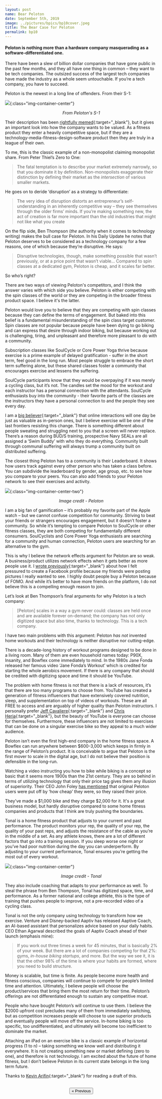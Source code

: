 ```yaml
---
layout: post
name: Bear Peloton
date: September 5th, 2019
image: ../pictures/bpics/bp10cover.jpeg
title: The Bear Case for Peloton
permalink: bp10
---
```


#### Peloton is nothing more than a hardware company masquerading as a software-differentiated one.

There have been a slew of billion dollar companies that have gone public in the past few months, and they all have one thing in common – they want to be tech companies. The outsized success of the largest tech companies have made the industry as a whole seem untouchable. If you’re a tech company, you have to succeed.

Peloton is the newest in a long line of offenders. From their S-1:

![](/pictures/posts/bp10/Peloton.png){:class="img-container-center"}
*<center>From Peloton's S-1 </center>*

Their description has been [rightfully memed](https://www.boredpanda.com/twitter-peloton-bike-ads-memes/?utm_source=google&utm_medium=organic&utm_campaign=organic){:target="_blank"}, but it gives an important look into how the company wants to be valued. As a fitness product they enter a heavily competitive space, but if they are a technology-media-fitness-design-software product then they are truly in a league of their own. 

To me, this is the classic example of a non-monopolist claiming monopolist share. From Peter Thiel’s Zero to One:

> The fatal temptation is to describe your market extremely narrowly, so that you dominate it by definition. Non-monopolists exaggerate their distinction by defining their market as the _intersection_ of various smaller markets. 

He goes on to deride ‘disruption’ as a strategy to differentiate: 

> The very idea of disruption distorts an entrepreneur’s self-understanding in an inherently competitive way – they see themselves through the older firms’ minds. If you’re making something new, the act of creation is far more important than the old industries that might not like what you create

On the flip side, Ben Thompson (_the_ authority when it comes to technology writing) makes the bull case for Peloton. In his Daily Update he notes that Peloton deserves to be considered as a technology company for a few reasons, one of which because they’re disruptive. He says:

> Disruptive technologies, though, make something possible that wasn’t previously, or at a price point that wasn’t viable… Compared to spin classes at a dedicated gym, Peloton is cheap, and it scales far better.

So who’s right? 

There are two ways of viewing Peloton's competitors, and I think the answer varies with which side you believe. Peloton is either competing with the spin classes of the world or they are competing in the broader fitness product space. I believe it's the latter.

Peloton would love you to believe that they are competing with spin classes because they can define the terms of engagement. But baked into this belief is a fundamental misunderstanding of the spin class target customer. Spin classes are not popular because people have been dying to go biking and can express that desire through indoor biking, but because working out is challenging, tiring, and unpleasant and therefore more pleasant to do with a community. 

Subscription classes like SoulCycle or Core Power Yoga thrive because exercise is a prime example of delayed gratification - suffer in the short term, feel good in the long run. Most people struggle to embrace the short term suffering alone, but these shared classes foster a community that encourages exercise and lessens the suffering. 

SoulCycle participants know that they would be overpaying if it was merely a cycling class, but it’s not. The candles set the mood for the workout and each instructor has a personal connection with the attendants. SoulCycle enthusiasts buy into the community - their favorite parts of the classes are the instructors they have a personal connection to and the people they see every day.

I am a [big believer](/esports-2){:target="_blank"} that online interactions will one day be just as valuable as in-person ones, but I believe exercise will be one of the last frontiers resisting this change. There is something different about people sweating and struggling next to you that a screen will never replace. There’s a reason during BUD/S training, prospective Navy SEALs are all assigned a ‘Swim Buddy’ with who they do everything. Community built through communal suffering will always trump a community built on distributed suffering. 

The closest thing Peloton has to a community is their Leaderboard. It shows how users track against every other person who has taken a class before. You can subdivide the leaderboard by gender, age group, etc. to see how you compare to your peers. You can also add friends to your Peloton network to see their exercises and activity. 

![](/pictures/posts/bp10/leaderboard.png){:class="img-container-center-two"}
*<center>Image credit - Peloton </center>*

I am a big fan of gamification – it’s probably my favorite part of the Apple watch – but we cannot confuse competition for community. Striving to beat your friends or strangers encourages engagement, but it doesn’t foster a community. So while it’s tempting to compare Peloton to SoulCycle or other fitness classes, they are both competing for fundamentally different consumers. SoulCyclists and Core Power Yoga enthusiasts are searching for a community and human connection, Peloton users are searching for an alternative to the gym.

This is why I believe the network effects argument for Peloton are so weak. A business/product utilizes network effects when it gets better as more people use it. I [wrote previously](/bp9){:target="_blank"} about how I felt pressured to create a Facebook profile because my friends were posting pictures I really wanted to see. I highly doubt people buy a Peloton because of FOMO. And while it’s better to have more friends on the platform, I do not believe this is a compelling enough reason to join. 

Let’s look at Ben Thompson’s final arguments for why Peloton is a tech company: 

> [Peloton] scales in a way a gym never could: classes are held once and are available forever on-demand; the company has not only digitized space but also time, thanks to technology. This is a tech company. 

I have two main problems with this argument: Peloton _has not_ invented home workouts and their technology is neither disruptive nor cutting-edge. 

There is a decade-long history of workout programs designed to be done in a living room. Many of them are even household names today: P90X, Insanity, and Bowflex come immediately to mind. In the 1980s Jane Fonda released her famous video ‘Jane Fonda’s Workout’ which is credited for starting the whole aerobics movement. If there is any company that should be credited with digitizing space and time it should be YouTube. 

The problem with home fitness is not that there is a lack of resources, it’s that there are too many programs to choose from. YouTube has created a generation of fitness influencers that have extensively covered nutrition, sleep, and supplementation on top of videos of workouts. These are all FREE to access and are arguably of higher quality than Peloton instructors. I personally prefer [Jeff Cavaliere](https://www.youtube.com/user/JDCav24){:target="_blank"} and [Chris Heria](https://www.youtube.com/channel/UCaBqRxHEMomgFU-AkSfodCw){:target="_blank"}, but the beauty of YouTube is everyone can choose for themselves. Furthermore, these influencers are not limited to exercises that can be done on a singular exercise bike so they appeal to a much wider audience. 

Peloton isn’t even the first high-end company in the home fitness space. A Bowflex can run anywhere between $600-3,000 which keeps in firmly in the range of Peloton’s product. It is conceivable to argue that Peloton is the first mover to scale in the digital age, but I do not believe their position is defensible in the long-run.  

Watching a video instructing you how to bike while biking is a concept so basic that it seems more 1900s than the 21st century. They are so behind in terms of utilizing technology that only their price tag gives them any illusion of superiority. Their CEO John Foley [has mentioned](https://www.npr.org/2019/04/05/710439824/live-episode-peloton-john-foley) that original Peloton users were put off by ‘how cheap’ they were, so they raised their price. 

They’ve made a $1,000 bike and they charge $2,000 for it. It's a great business model, but hardly disruptive compared to some home fitness companies and products that I think are truly pushing the boundaries. 

Tonal is a home fitness product that adjusts to your current and past performance. The product monitors your rep, the quality of your rep, the quality of your past reps, and adjusts the resistance of the cable as you’re in the middle of a set. As any athlete knows, there are a lot of different factors that go into a training session. If you sleep worse one night or you’ve had poor nutrition during the day you can underperform. By adjusting to your current performance, Tonal ensures you’re getting the most out of every workout. 

![](/pictures/posts/bp10/tonal.png){:class="img-container-center"}
*<center>Image credit - Tonal </center>*

They also include coaching that adapts to your performance as well. To steal the phrase from Ben Thompson, Tonal has digitized space, time, and performance. As a former national and college athlete, this is the type of training that pushes people to improve, not a pre-recorded video of a cycling class. 

Tonal is not the only company using technology to transform how we exercise. Venture and Disney-backed Aaptiv has released Aaptive Coach, an AI-based assistant that personalizes advice based on your daily habits. CEO Ethan Agarwal described the goals of Aaptiv Coach ahead of their launch (emphasis mine):

> If you work out three times a week for 45 minutes, that is basically 2% of your week. But there are a lot of companies competing for that 2%: gyms, _in-house biking startups_, and more. But the way we see it, it is that the other 98% of the time is where your habits are formed, where you need to build structure.

Money is scalable, but time is finite. As people become more health and fitness conscious, companies will continue to compete for people’s limited time and attention. Ultimately, I believe people will choose the product/services that bring them the most return for their time. Peloton’s offerings are not differentiated enough to sustain any competitive moat. 

People who have bought Peloton’s will continue to use them. I believe the $2000 upfront cost precludes many of them from immediately switching, but as competition increases people will choose to use superior products and eventually people will move off the service. In-home biking is too specific, too undifferentiated, and ultimately will become too inefficient to dominate the market. 

Attaching an iPad on an exercise bike is a classic example of horizontal progress (1 to n) – taking something we know well and distributing it everywhere. It is not creating something new or market defining (zero to one), and therefore is not technology. I am excited about the future of home fitness, but I don’t believe Peloton in its current state belongs in the long term future.

<div class="divider"></div>

Thanks to [Kevin Arifin](https://kevinarifin.com/){:target="_blank"} for reading a draft of this.

<br>
<center><a href="/esports-7"><button class="btn-no-outline">&laquo; Previous</button></a></center>